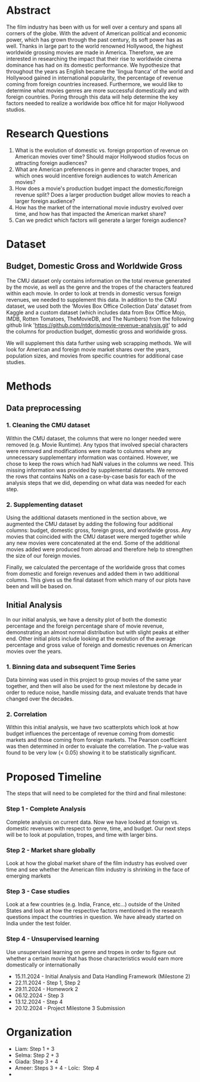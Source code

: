 # Abstract

The film industry has been with us for well over a century and spans all corners of the globe. With the advent of American political and economic power, which has grown through the past century, its soft power has as well. Thanks in large part to the world renowned Hollywood, the highest worldwide grossing movies are made in America. Therefore, we are interested in researching the impact that their rise to worldwide cinema dominance has had on its domestic performance. We hypothesize that throughout the years as English became the 'lingua franca' of the world and Hollywood gained in international popularity, the percentage of revenue coming from foreign countries increased. Furthermore, we would like to determine what movies genres are more successful domestically and with foreign countries. Poring through this data will help determine the key factors needed to realize a worldwide box office hit for major Hollywood studios.


# Research Questions
1. What is the evolution of domestic vs. foreign proportion of revenue on American movies over time? Should major Hollywood studios focus on attracting foreign audiences?
2. What are American preferences in genre and character tropes, and which ones would incentive foreign audiences to watch American movies?
3. How does a movie's production budget impact the domestic/foreign revenue split? Does a larger production budget allow movies to reach a larger foreign audience?
4. How has the market of the international movie industry evolved over time, and how has that impacted the American market share?
5. Can we predict which factors will generate a larger foreign audience?


# Dataset

## Budget, Domestic Gross and Worldwide Gross
The CMU dataset only contains information on the total revenue generated by the movie, as well as the genre and the tropes of the characters featured within each movie. In order to look at trends in domestic versus foreign revenues, we needed to supplement this data. In addition to the CMU dataset, we used both the 'Movies Box Office Collection Data' dataset from Kaggle and a custom dataset (which includes data from Box Office Mojo, IMDB, Rotten Tomatoes, TheMovieDB, and The Numbers) from the following github link 'https://github.com/ntdoris/movie-revenue-analysis.git' to add the columns for production budget, domestic gross and worldwide gross. 

We will supplement this data further using web scrapping methods. We will look for American and foreign movie market shares over the years, population sizes, and movies from specific countries for additional case studies.

# Methods
## Data preprocessing
### 1. Cleaning the CMU dataset
Within the CMU dataset, the columns that were no longer needed were removed (e.g. Movie Runtime). Any typos that involved special characters were removed and modifications were made to columns where any unnecessary supplementary information was contained. However, we chose to keep the rows which had NaN values in the columns we need. This missing information was provided by supplemental datasets. We removed the rows that contains NaNs on a case-by-case basis for each of the analysis steps that we did, depending on what data was needed for each step.

### 2. Supplementing dataset
Using the additional datasets mentioned in the section above, we augmented the CMU dataset by adding the following four additional columns: budget, domestic gross, foreign gross, and worldwide gross. Any movies that coincided with the CMU dataset were merged together while any new movies were concatenated at the end. Some of the additional movies added were produced from abroad and therefore help to strengthen the size of our foreign movies.

Finally, we calculated the percentage of the worldwide gross that comes from domestic and foreign revenues and added them in two additional columns. This gives us the final dataset from which many of our plots have been and will be based on.

## Initial Analysis
In our initial analysis, we have a density plot of both the domestic percentage and the foreign percentage share of movie revenue, demonstrating an almost normal distribution but with slight peaks at either end. Other initial plots include looking at the evolution of the average percentage and gross value of foreign and domestic revenues on American movies over the years. 

### 1. Binning data and subsequent Time Series
Data binning was used in this project to group movies of the same year together, and then will also be used for the next milestone by decade in order to reduce noise, handle missing data, and evaluate trends that have changed over the decades.

### 2. Correlation
Within this initial analysis, we have two scatterplots which look at how budget influences the percentage of revenue coming from domestic markets and those coming from foreign markets. The Pearson coefficient was then determined in order to evaluate the correlation. The p-value was found to be very low (< 0.05) showing it to be statistically significant.

# Proposed Timeline
The steps that will need to be completed for the third and final milestone:

### Step 1 - Complete Analysis
Complete analysis on current data. Now we have looked at foreign vs. domestic revenues with respect to genre, time, and budget. Our next steps will be to look at population, tropes, and time with larger bins.

### Step 2 - Market share globally
Look at how the global market share of the film industry has evolved over time and see whether the American film industry is shrinking in the face of emerging markets

### Step 3 - Case studies
Look at a few countries (e.g. India, France, etc...) outside of the United States and look at how the respective factors mentioned in the research questions impact the countries in question. We have already started on India under the test folder.

### Step 4 - Unsupervised learning
Use unsupervised learning on genre and tropes in order to figure out whether a certain movie that has those characteristics would earn more domestically or internationally



- 15.11.2024    -   Initial Analysis and Data Handling Framework (Milestone 2)
- 22.11.2024    -   Step 1, Step 2
- 29.11.2024    -   Homework 2
- 06.12.2024    -   Step 3
- 13.12.2024    -   Step 4
- 20.12.2024    -   Project Milestone 3 Submission

# Organization

- Liam: Step 1 + 3
- Selma: Step 2 + 3
- Giada: Step 3 + 4
- Ameer: Steps 3 + 4
- Loïc:  Step 4
- 

  
